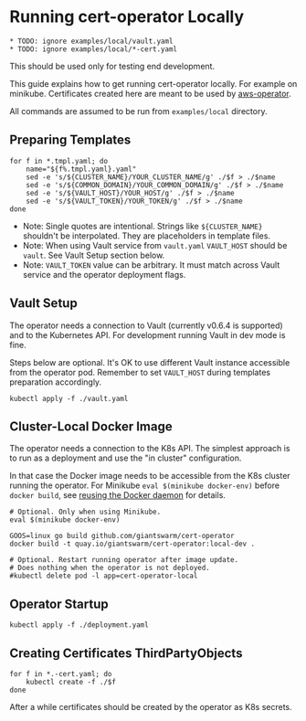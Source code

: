 # Running cert-operator Locally

```
* TODO: ignore examples/local/vault.yaml
* TODO: ignore examples/local/*-cert.yaml
```

This should be used only for testing end development.

This guide explains how to get running cert-operator locally. For example on
minikube. Certificates created here are meant to be used by [aws-operator].

All commands are assumed to be run from `examples/local` directory.

[aws-operator]: https://github.com/giantswarm/aws-operator

## Preparing Templates

```
for f in *.tmpl.yaml; do
    name="${f%.tmpl.yaml}.yaml"
    sed -e 's/${CLUSTER_NAME}/YOUR_CLUSTER_NAME/g' ./$f > ./$name
    sed -e 's/${COMMON_DOMAIN}/YOUR_COMMON_DOMAIN/g' ./$f > ./$name
    sed -e 's/${VAULT_HOST}/YOUR_HOST/g' ./$f > ./$name
    sed -e 's/${VAULT_TOKEN}/YOUR_TOKEN/g' ./$f > ./$name
done
```

- Note: Single quotes are intentional. Strings like `${CLUSTER_NAME}` shouldn't
  be interpolated. They are placeholders in template files.
- Note: When using Vault service from `vault.yaml` `VAULT_HOST` should be
  `vault`. See Vault Setup section below.
- Note: `VAULT_TOKEN` value can be arbitrary. It must match across Vault
  service and the operator deployment flags.

## Vault Setup

The operator needs a connection to Vault (currently v0.6.4 is supported) and to
the Kubernetes API. For development running Vault in dev mode is fine.

Steps below are optional. It's OK to use different Vault instance accessible
from the operator pod. Remember to set `VAULT_HOST` during templates
preparation accordingly. 

```
kubectl apply -f ./vault.yaml
```

## Cluster-Local Docker Image

The operator needs a connection to the K8s API. The simplest approach is to run
as a deployment and use the "in cluster" configuration.

In that case the Docker image needs to be accessible from the K8s cluster
running the operator. For Minikube `eval $(minikube docker-env)` before `docker
build`, see [reusing the Docker daemon] for details.

[reusing the docker daemon]: https://github.com/kubernetes/minikube/blob/master/docs/reusing_the_docker_daemon.md 

```
# Optional. Only when using Minikube.
eval $(minikube docker-env)

GOOS=linux go build github.com/giantswarm/cert-operator
docker build -t quay.io/giantswarm/cert-operator:local-dev .

# Optional. Restart running operator after image update.
# Does nothing when the operator is not deployed.
#kubectl delete pod -l app=cert-operator-local
```

## Operator Startup

```
kubectl apply -f ./deployment.yaml
```

## Creating Certificates ThirdPartyObjects

```
for f in *.-cert.yaml; do
    kubectl create -f ./$f
done
```

After a while certificates should be created by the operator as K8s secrets.
